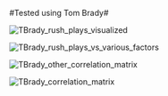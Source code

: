 #Tested using Tom Brady#

![TBrady_rush_plays_visualized](https://github.com/user-attachments/assets/5ece1cea-464c-405f-b783-cdafe70f35d9)

![TBrady_rush_plays_vs_various_factors](https://github.com/user-attachments/assets/b2b3e542-74a3-4ce8-a142-0c55989a2505)

![TBrady_other_correlation_matrix](https://github.com/user-attachments/assets/7fa64b72-bee4-4459-b9f7-b39fadaab6ee)

![TBrady_correlation_matrix](https://github.com/user-attachments/assets/616c2ec4-a791-4493-9d7a-4c4491948376)

